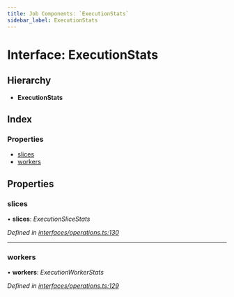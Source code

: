 ```yaml
---
title: Job Components: `ExecutionStats`
sidebar_label: ExecutionStats
---
```


# Interface: ExecutionStats

## Hierarchy

* **ExecutionStats**

## Index

### Properties

* [slices](executionstats.md#slices)
* [workers](executionstats.md#workers)

## Properties

###  slices

• **slices**: *ExecutionSliceStats*

*Defined in [interfaces/operations.ts:130](https://github.com/terascope/teraslice/blob/d8feecc03/packages/job-components/src/interfaces/operations.ts#L130)*

___

###  workers

• **workers**: *ExecutionWorkerStats*

*Defined in [interfaces/operations.ts:129](https://github.com/terascope/teraslice/blob/d8feecc03/packages/job-components/src/interfaces/operations.ts#L129)*
